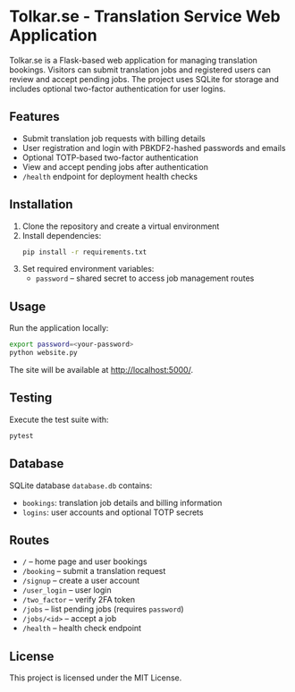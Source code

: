 # Tolkar.se - Translation Service Web Application

Tolkar.se is a Flask-based web application for managing translation bookings.
Visitors can submit translation jobs and registered users can review and accept
pending jobs.  The project uses SQLite for storage and includes optional
two-factor authentication for user logins.

## Features
- Submit translation job requests with billing details
- User registration and login with PBKDF2-hashed passwords and emails
- Optional TOTP-based two-factor authentication
- View and accept pending jobs after authentication
- `/health` endpoint for deployment health checks

## Installation
1. Clone the repository and create a virtual environment
2. Install dependencies:
   ```bash
   pip install -r requirements.txt
   ```
3. Set required environment variables:
   - `password` – shared secret to access job management routes

## Usage
Run the application locally:
```bash
export password=<your-password>
python website.py
```
The site will be available at <http://localhost:5000/>.

## Testing
Execute the test suite with:
```bash
pytest
```

## Database
SQLite database `database.db` contains:
- `bookings`: translation job details and billing information
- `logins`: user accounts and optional TOTP secrets

## Routes
- `/` – home page and user bookings
- `/booking` – submit a translation request
- `/signup` – create a user account
- `/user_login` – user login
- `/two_factor` – verify 2FA token
- `/jobs` – list pending jobs (requires `password`)
- `/jobs/<id>` – accept a job
- `/health` – health check endpoint

## License
This project is licensed under the MIT License.
